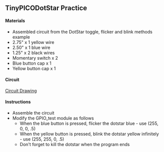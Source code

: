 ## TinyPICODotStar Practice

#### Materials
 - Assembled circuit from the DotStar toggle, flicker and blink methods example
 - 2.75" x 1 yellow wire
 - 2.50" x 1 blue wire
 - 1.25" x 2 black wires
 - Momentary switch x 2
 - Blue button cap x 1
 - Yellow button cap x 1

#### Circuit
[Circuit Drawing](lesson02-10.pdf)

#### Instructions
 - Assemble the circuit
 - Modify the GPIO_test module as follows
   * When the blue button is pressed, flicker the dotstar blue - use (255, 0, 0, .5)
   * When the yellow button is pressed, blink the dotstar yellow infinitely - use (255, 255, 0, .5)
   * Don't forget to kill the dotstar when the program ends
